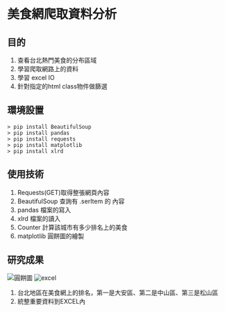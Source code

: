 # 美食網爬取資料分析

## 目的
1. 查看台北熱門美食的分布區域
2. 學習爬取網路上的資料
3. 學習 excel IO
4. 針對指定的html class物件做篩選

## 環境設置
```
> pip install BeautifulSoup
> pip install pandas
> pip install requests
> pip install matplotlib
> pip install xlrd
```
## 使用技術
1. Requests(GET)取得整張網頁內容
2. BeautifulSoup 查詢有 .serItem 的 內容
3. pandas 檔案的寫入
4. xlrd 檔案的讀入
5. Counter 計算該城市有多少排名上的美食
6. matplotlib 圓餅圖的繪製

## 研究成果

![圓餅圖](https://github.com/OsbornOuO/Python-food-Scapying/blob/master/Figure_1.png)
![excel](https://github.com/OsbornOuO/Python-food-Scapying/blob/master/1.PNG)
1. 台北地區在美食網上的排名，第一是大安區、第二是中山區、第三是松山區
2. 統整重要資料到EXCEL內